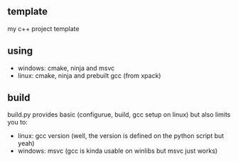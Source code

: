 ## template
my c++ project template

## using
- windows: cmake, ninja and msvc
- linux: cmake, ninja and prebuilt gcc (from xpack)

## build
build.py provides basic (configurue, build, gcc setup on linux)
but also limits you to:
- linux: gcc version (well, the version is defined on the python script but yeah)
- windows: msvc (gcc is kinda usable on winlibs but msvc just works)
